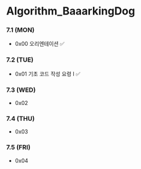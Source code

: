 # Algorithm_BaaarkingDog

### 7.1 (MON)
- 0x00 오리엔테이션 ✅

### 7.2 (TUE)
- 0x01 기초 코드 작성 요령 I ✅

### 7.3 (WED)
- 0x02 

### 7.4 (THU)
- 0x03

### 7.5 (FRI)
- 0x04
